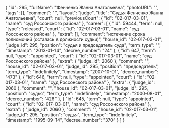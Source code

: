 {
    "id": 295,
    "fullName": "Фенченко Жанна Анатольевна",
    "photoURL": "",
    "tags": [],
    "comment": "",
    "layout": "judge",
    "title": "Судья Фенченко Жанна Анатольевна",
    "court": null,
    "previousCourt": {
        "id": "02-017-03-01",
        "name": "суд Россонского района"
    },
    "career": [
        {
            "id": 59444,
            "term": null,
            "type": "released",
            "court": {
                "id": "02-017-03-01",
                "name": "суд Россонского района"
            },
            "extra": [],
            "comment": "истечение срока полномочий (осталась в должности судьи)",
            "house_id": "02-017-03-01",
            "judge_id": 295,
            "position": "судья и председатель суда",
            "term_type": "",
            "timestamp": "2013-01-14",
            "decree_number": "24"
        },
        {
            "id": 647,
            "term": null,
            "type": "appointed",
            "court": {
                "id": "02-017-03-01",
                "name": "суд Россонского района"
            },
            "extra": {
                "judge_id": 2060
            },
            "comment": "",
            "house_id": "02-017-03-01",
            "judge_id": 295,
            "position": "председатель",
            "term_type": "indefinitely",
            "timestamp": "2007-10-01",
            "decree_number": "473"
        },
        {
            "id": 646,
            "term": null,
            "type": "appointed",
            "court": {
                "id": "02-017-03-01",
                "name": "суд Россонского района"
            },
            "extra": {
                "judge_id": 2060
            },
            "comment": "",
            "house_id": "02-017-03-01",
            "judge_id": 295,
            "position": "судья",
            "term_type": "indefinitely",
            "timestamp": "2000-08-01",
            "decree_number": "426"
        },
        {
            "id": 645,
            "term": null,
            "type": "appointed",
            "court": {
                "id": "02-017-03-01",
                "name": "суд Россонского района"
            },
            "extra": {
                "judge_id": 2060
            },
            "comment": "",
            "house_id": "02-017-03-01",
            "judge_id": 295,
            "position": "судья",
            "term_type": "indefinitely",
            "timestamp": "1995-09-14",
            "decree_number": "370"
        }
    ]
}